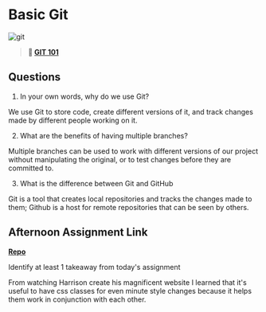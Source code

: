 # Basic Git

![git](https://git-scm.com/images/branching-illustration@2x.png)

> **📖 [GIT 101](https://codeworksacademy.com/fs-student-guide/resources/wk1/01-GIT)**

## Questions

1. In your own words, why do we use Git?

We use Git to store code, create different versions of it, and track changes made by different people working on it.

2. What are the benefits of having multiple branches?

Multiple branches can be used to work with different versions of our project without manipulating the original, or to test changes before they are committed to.

3. What is the difference between Git and GitHub

Git is a tool that creates local repositories and tracks the changes made to them; Github is a host for remote repositories that can be seen by others.

## Afternoon Assignment Link

**[Repo](https://github.com/da-cade/<ASSIGNMENT_REPO>)**

Identify at least 1 takeaway from today's assignment

From watching Harrison create his magnificent website I learned that it's useful to have css classes for even minute style changes because it helps them work in conjunction with each other.
